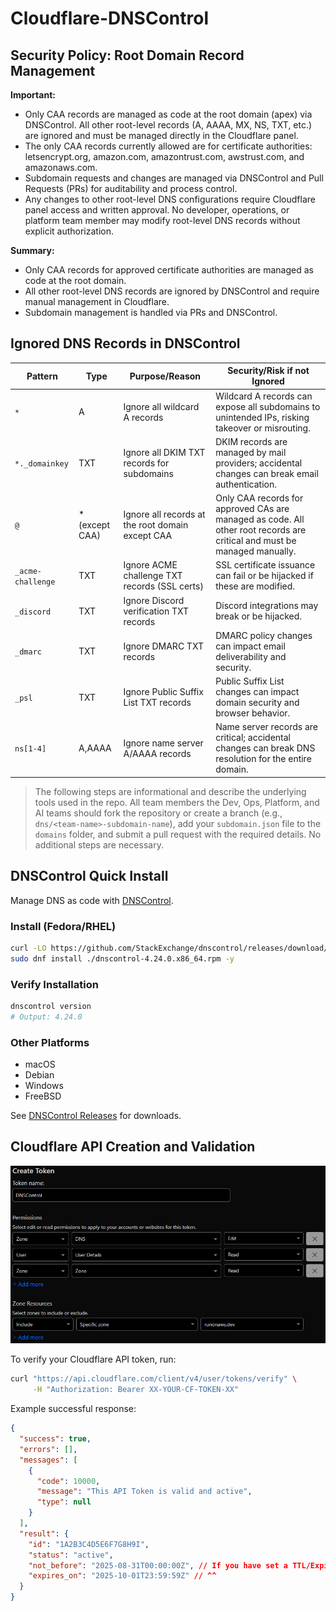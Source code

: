 # Cloudflare-DNSControl

## Security Policy: Root Domain Record Management

**Important:**

- Only CAA records are managed as code at the root domain (apex) via DNSControl. All other root-level records (A, AAAA, MX, NS, TXT, etc.) are ignored and must be managed directly in the Cloudflare panel.
- The only CAA records currently allowed are for certificate authorities: letsencrypt.org, amazon.com, amazontrust.com, awstrust.com, and amazonaws.com.
- Subdomain requests and changes are managed via DNSControl and Pull Requests (PRs) for auditability and process control.
- Any changes to other root-level DNS configurations require Cloudflare panel access and written approval. No developer, operations, or platform team member may modify root-level DNS records without explicit authorization.

**Summary:**

- Only CAA records for approved certificate authorities are managed as code at the root domain.
- All other root-level DNS records are ignored by DNSControl and require manual management in Cloudflare.
- Subdomain management is handled via PRs and DNSControl.

## Ignored DNS Records in DNSControl

| Pattern                       | Type      | Purpose/Reason                                      | Security/Risk if not Ignored                       |
|-------------------------------|-----------|-----------------------------------------------------|----------------------------------------------------|
| `*`                           | A         | Ignore all wildcard A records                        | Wildcard A records can expose all subdomains to unintended IPs, risking takeover or misrouting. |
| `*._domainkey`                | TXT       | Ignore all DKIM TXT records for subdomains           | DKIM records are managed by mail providers; accidental changes can break email authentication. |
| `@`                           | * (except CAA) | Ignore all records at the root domain except CAA     | Only CAA records for approved CAs are managed as code. All other root records are critical and must be managed manually. |
| `_acme-challenge`             | TXT       | Ignore ACME challenge TXT records (SSL certs)        | SSL certificate issuance can fail or be hijacked if these are modified. |
| `_discord`                    | TXT       | Ignore Discord verification TXT records              | Discord integrations may break or be hijacked.      |
| `_dmarc`                      | TXT       | Ignore DMARC TXT records                             | DMARC policy changes can impact email deliverability and security. |
| `_psl`                        | TXT       | Ignore Public Suffix List TXT records                | Public Suffix List changes can impact domain security and browser behavior. |
| `ns[1-4]`                     | A,AAAA    | Ignore name server A/AAAA records                    | Name server records are critical; accidental changes can break DNS resolution for the entire domain. |

> The following steps are informational and describe the underlying tools used in the repo. All team members the Dev, Ops, Platform, and AI teams should fork the repository or create a branch (e.g., `dns/<team-name>-subdomain-name`), add your `subdomain.json` file to the `domains` folder, and submit a pull request with the required details. No additional steps are necessary.

## DNSControl Quick Install

Manage DNS as code with [DNSControl](https://github.com/StackExchange/dnscontrol/releases).

### Install (Fedora/RHEL)

```bash
curl -LO https://github.com/StackExchange/dnscontrol/releases/download/v4.24.0/dnscontrol-4.24.0.x86_64.rpm
sudo dnf install ./dnscontrol-4.24.0.x86_64.rpm -y
```

### Verify Installation

```bash
dnscontrol version
# Output: 4.24.0
```

### Other Platforms
- macOS
- Debian
- Windows
- FreeBSD

See [DNSControl Releases](https://github.com/StackExchange/dnscontrol/releases) for downloads.

## Cloudflare API Creation and Validation

![Cloudflare API Token Permissions](./media/cf-api-token.png)

To verify your Cloudflare API token, run:

```bash
curl "https://api.cloudflare.com/client/v4/user/tokens/verify" \
     -H "Authorization: Bearer XX-YOUR-CF-TOKEN-XX"
```
Example successful response:
```json
{
  "success": true,
  "errors": [],
  "messages": [
    {
      "code": 10000,
      "message": "This API Token is valid and active",
      "type": null
    }
  ],
  "result": {
    "id": "1A2B3C4D5E6F7G8H9I",
    "status": "active",
    "not_before": "2025-08-31T00:00:00Z", // If you have set a TTL/Expiry
    "expires_on": "2025-10-01T23:59:59Z" // ^^
  }
}
```

